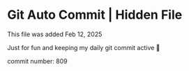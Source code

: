 # Git Auto Commit | Hidden File

This file was added Feb 12, 2025

Just for fun and keeping my daily git commit active 🤪

commit number: 809
